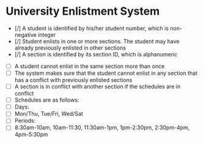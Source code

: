 # University Enlistment System
- [/] A student is identified by his/her student number, which is non-negative integer 
- [/] Student enlists in one or more sections. The student may have already previously enlisted in other sections 
- [/] A section is identified by its section ID, which is alphanumeric 
- [ ] A student cannot enlist in the same section more than once 
- [ ] The system makes sure that the student cannot enlist in any section that has a conflict with previously enlisted sections 
- [ ] A section is in conflict with another section if the schedules are in conflict 
- [ ] Schedules are as follows:   
- [ ] Days:       
- [ ] Mon/Thu, Tue/Fri, Wed/Sat   
- [ ] Periods:       
- [ ] 8:30am-10am, 10am-11:30, 11:30am-1pm, 1pm-2:30pm, 2:30pm-4pm, 4pm-5:30pm